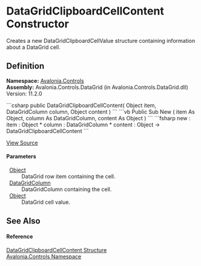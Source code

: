 # DataGridClipboardCellContent Constructor


Creates a new DataGridClipboardCellValue structure containing information about a DataGrid cell.



## Definition
**Namespace:** <a href="N_Avalonia_Controls">Avalonia.Controls</a>  
**Assembly:** Avalonia.Controls.DataGrid (in Avalonia.Controls.DataGrid.dll) Version: 11.2.0

<Tabs groupId="api-code-preview">
<TabItem value="csharp" label="C#">
```csharp
public DataGridClipboardCellContent(
	Object item,
	DataGridColumn column,
	Object content
)
```
</TabItem>
<TabItem value="vb" label="VB">
```vb
Public Sub New ( 
	item As Object,
	column As DataGridColumn,
	content As Object
)
```
</TabItem>
<TabItem value="fsharp" label="F#">
```fsharp
new : 
        item : Object * 
        column : DataGridColumn * 
        content : Object -> DataGridClipboardCellContent
```
</TabItem>
</Tabs>



<a href="https://github.com/AvaloniaUI/Avalonia/tree/master/src/Avalonia.Controls.DataGrid/DataGridClipboard.cs#L51" title="View the source code">View Source</a>



#### Parameters
<dl><dt>  <a href="https://learn.microsoft.com/dotnet/api/system.object" target="_blank" rel="noopener noreferrer">Object</a></dt><dd>DataGrid row item containing the cell.</dd><dt>  <a href="T_Avalonia_Controls_DataGridColumn">DataGridColumn</a></dt><dd>DataGridColumn containing the cell.</dd><dt>  <a href="https://learn.microsoft.com/dotnet/api/system.object" target="_blank" rel="noopener noreferrer">Object</a></dt><dd>DataGrid cell value.</dd></dl>

## See Also


#### Reference
<a href="T_Avalonia_Controls_DataGridClipboardCellContent">DataGridClipboardCellContent Structure</a>  
<a href="N_Avalonia_Controls">Avalonia.Controls Namespace</a>  
